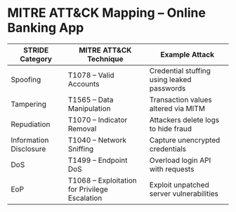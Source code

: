 # MITRE ATT&CK Mapping – Online Banking App

| STRIDE Category | MITRE ATT&CK Technique | Example Attack |
|-----------------|-------------------------|----------------|
| Spoofing        | T1078 – Valid Accounts  | Credential stuffing using leaked passwords |
| Tampering       | T1565 – Data Manipulation | Transaction values altered via MITM |
| Repudiation     | T1070 – Indicator Removal | Attackers delete logs to hide fraud |
| Information Disclosure | T1040 – Network Sniffing | Capture unencrypted credentials |
| DoS             | T1499 – Endpoint DoS | Overload login API with requests |
| EoP             | T1068 – Exploitation for Privilege Escalation | Exploit unpatched server vulnerabilities |
